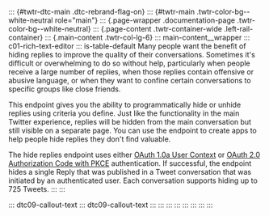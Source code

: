 ::: {#twtr-dtc-main .dtc-rebrand-flag-on}
::: {#twtr-main .twtr-color-bg--white-neutral role="main"}
::: {.page-wrapper .documentation-page .twtr-color-bg--white-neutral}
::: {.page-content .twtr-container-wide .left-rail-container}
::: {.main-content .twtr-col-lg-6}
::: main-content__wrapper
::: c01-rich-text-editor
::: is-table-default
Many people want the benefit of hiding replies to improve the quality of
their conversations. Sometimes it's difficult or overwhelming to do so
without help, particularly when people receive a large number of
replies, when those replies contain offensive or abusive language, or
when they want to confine certain conversations to specific groups like
close friends.

This endpoint gives you the ability to programmatically hide or unhide
replies using criteria you define. Just like the functionality in the
main Twitter experience, replies will be hidden from the main
conversation but still visible on a separate page. You can use the
endpoint to create apps to help people hide replies they don't find
valuable.

The hide replies endpoint uses either [OAuth 1.0a User
Context](/en/docs/basics/authentication/oauth-1-0a) or [OAuth 2.0
Authorization Code with
PKCE](/en/docs/authentication/oauth-2-0/authorization-code)
authentication. If successful, the endpoint hides a single Reply that
was published in a Tweet conversation that was initiated by an
authenticated user. Each conversation supports hiding up to 725 Tweets.
:::
:::

::: dtc09-callout-text
::: dtc09-callout-text
:::
:::
:::
:::
:::
:::
:::
:::

